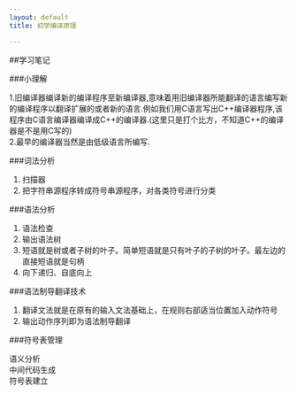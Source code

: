 ```yaml
---
layout: default
title: 初学编译原理

---
```


##学习笔记


###小理解

1.旧编译器编译新的编译程序至新编译器,意味着用旧编译器所能翻译的语言编写新的编译程序以翻译扩展的或者新的语言.例如我们用C语言写出C++编译器程序,该程序由C语言编译器编译成C++的编译器.(这里只是打个比方，不知道C++的编译器是不是用C写的)      
2.最早的编译器当然是由低级语言所编写.

###词法分析  
1.	扫描器  
2.	把字符串源程序转成符号串源程序，对各类符号进行分类

###语法分析  
1. 语法检查  
2. 输出语法树  
3. 短语就是树或者子树的叶子。简单短语就是只有叶子的子树的叶子。最左边的直接短语就是句柄  
4. 向下递归、自底向上

###语法制导翻译技术
1. 翻译文法就是在原有的输入文法基础上，在规则右部适当位置加入动作符号  
2. 输出动作序列即为语法制导翻译

###符号表管理


语义分析  
中间代码生成  
符号表建立